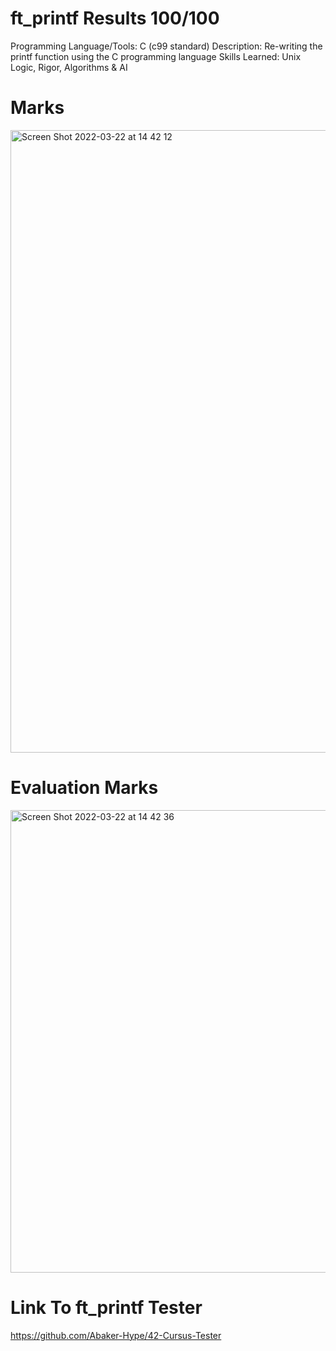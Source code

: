 # ft_printf Results 100/100

Programming Language/Tools: C (c99 standard)
Description: Re-writing the printf function using the C programming language
Skills Learned: Unix Logic, Rigor, Algorithms & AI

# Marks
<img width="996" alt="Screen Shot 2022-03-22 at 14 42 12" src="https://user-images.githubusercontent.com/9160772/159406561-2d326cf0-53f4-4a65-aff8-e96736fdfe7c.png">


# Evaluation Marks
<img width="740" alt="Screen Shot 2022-03-22 at 14 42 36" src="https://user-images.githubusercontent.com/9160772/159406598-603419de-6085-4204-a16d-2837c0a9b019.png">

# Link To ft_printf Tester
https://github.com/Abaker-Hype/42-Cursus-Tester
